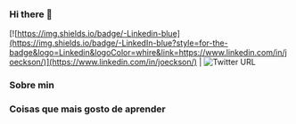 ### Hi there 👋


[![https://img.shields.io/badge/-Linkedin-blue](https://img.shields.io/badge/-LinkedIn-blue?style=for-the-badge&logo=Linkedin&logoColor=whire&link=https://www.linkedin.com/in/joeckson/)](https://www.linkedin.com/in/joeckson/)
| ![Twitter URL](https://img.shields.io/twitter/url?style=social&url=https%3A%2F%2Ftwitter.com%2Fjoeckson)

### Sobre min

### Coisas que mais gosto de aprender
<!--
**josantosc/josantosc** is a ✨ _special_ ✨ repository because its `README.md` (this file) appears on your GitHub profile.

Here are some ideas to get you started:

- 🔭 I’m currently working on ...
- 🌱 I’m currently learning ...
- 👯 I’m looking to collaborate on ...
- 🤔 I’m looking for help with ...
- 💬 Ask me about ...
- 📫 How to reach me: ...
- 😄 Pronouns: ...
- ⚡ Fun fact: ...
-->
